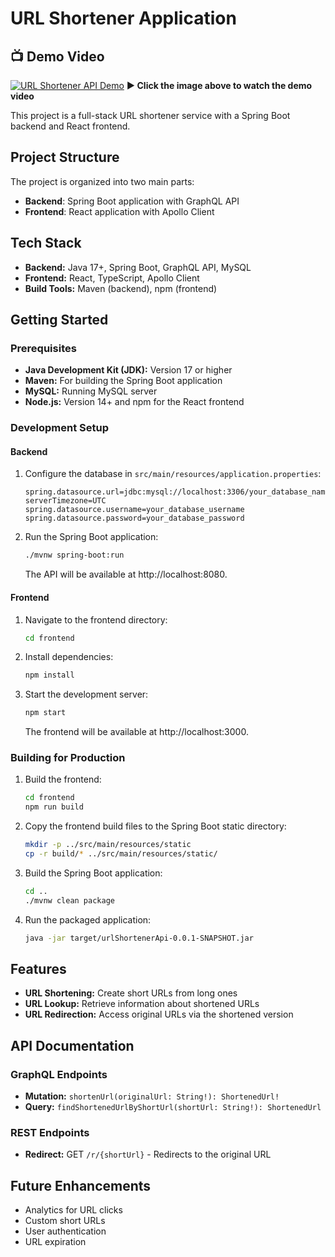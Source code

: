 # URL Shortener Application

## 📺 Demo Video
[![URL Shortener API Demo](https://img.youtube.com/vi/XfzWEvYcIqc/0.jpg)](https://www.youtube.com/watch?si=cdWiwxqS5SSaVVD6&v=XfzWEvYcIqc&feature=youtu.be&themeRefresh=1)
**▶️ Click the image above to watch the demo video**

This project is a full-stack URL shortener service with a Spring Boot backend and React frontend.

## Project Structure

The project is organized into two main parts:

- **Backend**: Spring Boot application with GraphQL API
- **Frontend**: React application with Apollo Client

## Tech Stack

* **Backend:** Java 17+, Spring Boot, GraphQL API, MySQL
* **Frontend:** React, TypeScript, Apollo Client
* **Build Tools:** Maven (backend), npm (frontend)

## Getting Started

### Prerequisites

* **Java Development Kit (JDK):** Version 17 or higher
* **Maven:** For building the Spring Boot application
* **MySQL:** Running MySQL server
* **Node.js:** Version 14+ and npm for the React frontend

### Development Setup

#### Backend

1. Configure the database in `src/main/resources/application.properties`:
   ```properties
   spring.datasource.url=jdbc:mysql://localhost:3306/your_database_name?serverTimezone=UTC
   spring.datasource.username=your_database_username
   spring.datasource.password=your_database_password
   ```

2. Run the Spring Boot application:
   ```bash
   ./mvnw spring-boot:run
   ```
   The API will be available at http://localhost:8080.

#### Frontend

1. Navigate to the frontend directory:
   ```bash
   cd frontend
   ```

2. Install dependencies:
   ```bash
   npm install
   ```

3. Start the development server:
   ```bash
   npm start
   ```
   The frontend will be available at http://localhost:3000.

### Building for Production

1. Build the frontend:
   ```bash
   cd frontend
   npm run build
   ```

2. Copy the frontend build files to the Spring Boot static directory:
   ```bash
   mkdir -p ../src/main/resources/static
   cp -r build/* ../src/main/resources/static/
   ```

3. Build the Spring Boot application:
   ```bash
   cd ..
   ./mvnw clean package
   ```

4. Run the packaged application:
   ```bash
   java -jar target/urlShortenerApi-0.0.1-SNAPSHOT.jar
   ```

## Features

* **URL Shortening:** Create short URLs from long ones
* **URL Lookup:** Retrieve information about shortened URLs
* **URL Redirection:** Access original URLs via the shortened version

## API Documentation

### GraphQL Endpoints

* **Mutation:** `shortenUrl(originalUrl: String!): ShortenedUrl!`
* **Query:** `findShortenedUrlByShortUrl(shortUrl: String!): ShortenedUrl`

### REST Endpoints

* **Redirect:** GET `/r/{shortUrl}` - Redirects to the original URL

## Future Enhancements

* Analytics for URL clicks
* Custom short URLs
* User authentication
* URL expiration
